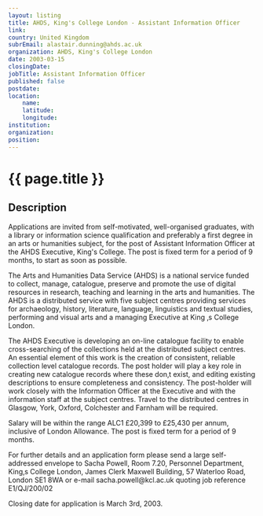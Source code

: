 ```yaml
---
layout: listing
title: AHDS, King's College London - Assistant Information Officer
link:
country: United Kingdom
subrEmail: alastair.dunning@ahds.ac.uk
organization: AHDS, King's College London 
date: 2003-03-15
closingDate: 
jobTitle: Assistant Information Officer
published: false
postdate:
location:
	name: 
	latitude: 
	longitude: 
institution: 
organization: 
position: 
--- 
```



# {{ page.title }}

## Description


<p>Applications are invited from self-motivated, well-organised graduates, with a library or information science qualification and preferably a first degree in an arts or humanities subject, for the post of Assistant Information Officer at the AHDS Executive, King's College.  The post is fixed term for a period of 9 months, to start as soon as possible.</p>

<p>The Arts and Humanities Data Service (AHDS) is a national service funded to collect, manage, catalogue, preserve and promote the use of digital resources in research, teaching and learning in the arts and humanities. The AHDS is a distributed service with five subject centres providing services for archaeology, history, literature, language, linguistics and textual studies, performing and visual arts and a managing Executive at King ‚s College London.</p>

<p>The AHDS Executive is developing an on-line catalogue facility to enable cross-searching of the collections held at the distributed subject centres. An essential element of this work is the creation of consistent, reliable collection level catalogue records.  The post holder will play a key role in creating new catalogue records where these don‚t exist, and editing existing descriptions to ensure completeness and consistency.  The post-holder will work closely with the Information Officer at the Executive and with the information staff at the subject centres.  Travel to the distributed centres in Glasgow, York, Oxford, Colchester and Farnham will be required.</p>

<p>Salary will be within the range ALC1 £20,399 to £25,430 per annum, inclusive of London Allowance. The post is fixed term for a period of 9 months.</p>

<p>For further details and an application form please send a large self-addressed envelope to Sacha Powell, Room 7.20, Personnel Department, King‚s College London, James Clerk Maxwell Building, 57 Waterloo Road, London SE1 8WA or e-mail sacha.powell@kcl.ac.uk quoting job reference E1/QJ/200/02</p>

<p>Closing date for application is March 3rd, 2003.</p>

